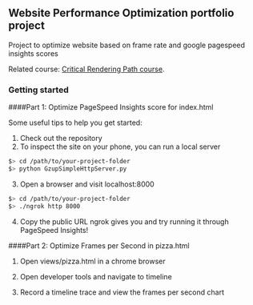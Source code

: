 ## Website Performance Optimization portfolio project

Project to optimize website based on frame rate and google pagespeed insights scores

Related course: [Critical Rendering Path course](https://www.udacity.com/course/ud884).

### Getting started

####Part 1: Optimize PageSpeed Insights score for index.html

Some useful tips to help you get started:

1. Check out the repository
2. To inspect the site on your phone, you can run a local server

  ```bash
  $> cd /path/to/your-project-folder
  $> python GzupSimpleHttpServer.py
  ```

3. Open a browser and visit localhost:8000

  ``` bash
  $> cd /path/to/your-project-folder
  $> ./ngrok http 8000
  ```

4. Copy the public URL ngrok gives you and try running it through PageSpeed Insights!

####Part 2: Optimize Frames per Second in pizza.html

1. Open views/pizza.html in a chrome browser

2. Open developer tools and navigate to timeline

3. Record a timeline trace and view the frames per second chart

